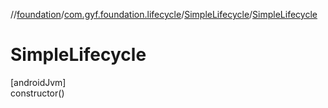 //[foundation](../../../index.md)/[com.gyf.foundation.lifecycle](../index.md)/[SimpleLifecycle](index.md)/[SimpleLifecycle](-simple-lifecycle.md)

# SimpleLifecycle

[androidJvm]\
constructor()